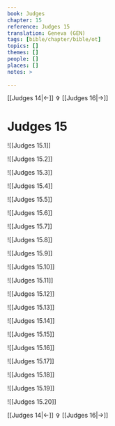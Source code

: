 ```yaml
---
book: Judges
chapter: 15
reference: Judges 15
translation: Geneva (GEN)
tags: [bible/chapter/bible/ot]
topics: []
themes: []
people: []
places: []
notes: >
  
---
```


[[Judges 14|<-]] ✞ [[Judges 16|->]]

# Judges 15

![[Judges 15.1]]

![[Judges 15.2]]

![[Judges 15.3]]

![[Judges 15.4]]

![[Judges 15.5]]

![[Judges 15.6]]

![[Judges 15.7]]

![[Judges 15.8]]

![[Judges 15.9]]

![[Judges 15.10]]

![[Judges 15.11]]

![[Judges 15.12]]

![[Judges 15.13]]

![[Judges 15.14]]

![[Judges 15.15]]

![[Judges 15.16]]

![[Judges 15.17]]

![[Judges 15.18]]

![[Judges 15.19]]

![[Judges 15.20]]

[[Judges 14|<-]] ✞ [[Judges 16|->]]
